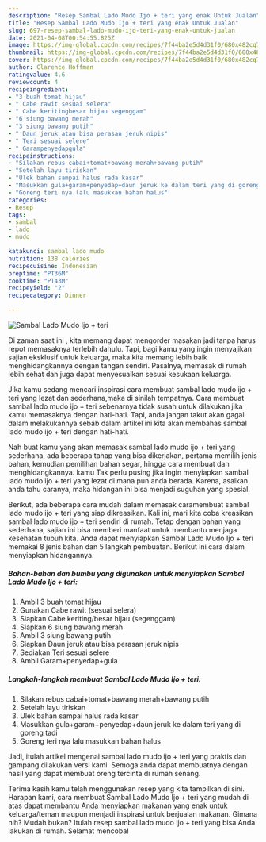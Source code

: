 ```yaml
---
description: "Resep Sambal Lado Mudo Ijo + teri yang enak Untuk Jualan"
title: "Resep Sambal Lado Mudo Ijo + teri yang enak Untuk Jualan"
slug: 697-resep-sambal-lado-mudo-ijo-teri-yang-enak-untuk-jualan
date: 2021-04-08T00:54:55.825Z
image: https://img-global.cpcdn.com/recipes/7f44ba2e5d4d31f0/680x482cq70/sambal-lado-mudo-ijo-teri-foto-resep-utama.jpg
thumbnail: https://img-global.cpcdn.com/recipes/7f44ba2e5d4d31f0/680x482cq70/sambal-lado-mudo-ijo-teri-foto-resep-utama.jpg
cover: https://img-global.cpcdn.com/recipes/7f44ba2e5d4d31f0/680x482cq70/sambal-lado-mudo-ijo-teri-foto-resep-utama.jpg
author: Clarence Hoffman
ratingvalue: 4.6
reviewcount: 4
recipeingredient:
- "3 buah tomat hijau"
- " Cabe rawit sesuai selera"
- " Cabe keritingbesar hijau segenggam"
- "6 siung bawang merah"
- "3 siung bawang putih"
- " Daun jeruk atau bisa perasan jeruk nipis"
- " Teri sesuai selere"
- " Garampenyedapgula"
recipeinstructions:
- "Silakan rebus cabai+tomat+bawang merah+bawang putih"
- "Setelah layu tiriskan"
- "Ulek bahan sampai halus rada kasar"
- "Masukkan gula+garam+penyedap+daun jeruk ke dalam teri yang di goreng tadi"
- "Goreng teri nya lalu masukkan bahan halus"
categories:
- Resep
tags:
- sambal
- lado
- mudo

katakunci: sambal lado mudo 
nutrition: 138 calories
recipecuisine: Indonesian
preptime: "PT36M"
cooktime: "PT43M"
recipeyield: "2"
recipecategory: Dinner

---
```



![Sambal Lado Mudo Ijo + teri](https://img-global.cpcdn.com/recipes/7f44ba2e5d4d31f0/680x482cq70/sambal-lado-mudo-ijo-teri-foto-resep-utama.jpg)

Di zaman  saat ini , kita memang dapat mengorder masakan jadi tanpa harus repot memasaknya terlebih dahulu. Tapi, bagi kamu yang ingin menyajikan sajian eksklusif untuk keluarga, maka kita memang lebih baik menghidangkannya dengan tangan sendiri. Pasalnya, memasak di rumah lebih sehat dan juga dapat menyesuaikan sesuai kesukaan keluarga.

Jika kamu sedang mencari inspirasi cara membuat sambal lado mudo ijo + teri yang lezat dan sederhana,maka di sinilah tempatnya. Cara membuat sambal lado mudo ijo + teri  sebenarnya tidak susah untuk dilakukan jika kamu memasaknya dengan hati-hati. Tapi, anda jangan takut akan gagal dalam melakukannya 
sebab dalam artikel ini kita akan membahas sambal lado mudo ijo + teri dengan hati-hati.  



Nah buat kamu yang akan memasak sambal lado mudo ijo + teri yang sederhana, ada beberapa tahap yang bisa dikerjakan, pertama memilih jenis bahan, kemudian pemilihan bahan segar, hingga cara membuat dan menghidangkannya. kamu Tak perlu pusing jika ingin menyiapkan sambal lado mudo ijo + teri yang lezat di mana pun anda berada. Karena, asalkan anda  tahu caranya, maka hidangan ini bisa menjadi suguhan yang spesial.

Berikut, ada beberapa cara mudah dalam memasak caramembuat sambal lado mudo ijo + teri yang siap dikreasikan. Kali ini, mari kita coba kreasikan sambal lado mudo ijo + teri sendiri di rumah. Tetap dengan bahan yang sederhana, sajian ini bisa memberi manfaat untuk membantu menjaga kesehatan tubuh kita. Anda dapat menyiapkan Sambal Lado Mudo Ijo + teri memakai 8 jenis bahan dan 5 langkah pembuatan. Berikut ini cara dalam menyiapkan hidangannya.

<!--inarticleads1-->

##### Bahan-bahan dan bumbu yang digunakan untuk menyiapkan Sambal Lado Mudo Ijo + teri:

1. Ambil 3 buah tomat hijau
1. Gunakan  Cabe rawit (sesuai selera)
1. Siapkan  Cabe keriting/besar hijau (segenggam)
1. Siapkan 6 siung bawang merah
1. Ambil 3 siung bawang putih
1. Siapkan  Daun jeruk atau bisa perasan jeruk nipis
1. Sediakan  Teri sesuai selere
1. Ambil  Garam+penyedap+gula




<!--inarticleads2-->

##### Langkah-langkah membuat Sambal Lado Mudo Ijo + teri:

1. Silakan rebus cabai+tomat+bawang merah+bawang putih
1. Setelah layu tiriskan
1. Ulek bahan sampai halus rada kasar
1. Masukkan gula+garam+penyedap+daun jeruk ke dalam teri yang di goreng tadi
1. Goreng teri nya lalu masukkan bahan halus




Jadi, itulah artikel mengenai  sambal lado mudo ijo + teri  yang praktis dan gampang dilakukan versi kami. Semoga anda dapat membuatnya dengan hasil yang dapat membuat oreng tercinta di rumah senang. 

Terima kasih kamu telah menggunakan resep yang kita tampilkan di sini. Harapan kami, cara membuat  Sambal Lado Mudo Ijo + teri yang mudah di atas dapat membantu Anda menyiapkan makanan yang enak untuk keluarga/teman maupun menjadi inspirasi untuk berjualan makanan. Gimana nih? Mudah bukan? Itulah resep sambal lado mudo ijo + teri yang bisa Anda lakukan di rumah. Selamat mencoba!

